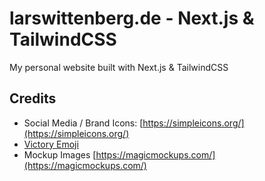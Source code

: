 # larswittenberg.de - Next.js & TailwindCSS

My personal website built with Next.js & TailwindCSS

## Credits

- Social Media / Brand Icons: [https://simpleicons.org/](https://simpleicons.org/)
- [Victory Emoji](https://emojipedia.org/victory-hand/)
- Mockup Images [https://magicmockups.com/](https://magicmockups.com/)
